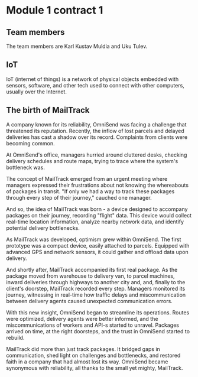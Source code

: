 # Module 1 contract 1

## Team members
The team members are Karl Kustav Muldia and Uku Tulev.

## IoT 
IoT (internet of things) is a network of physical objects embedded with sensors, software, and other tech used to connect with other computers, usually over the Internet.

## The birth of MailTrack
A company known for its reliability, OmniSend was facing a challenge that threatened its reputation. Recently, the inflow of lost parcels and delayed deliveries has cast a shadow over its record. Complaints from clients were becoming common.

At OmniSend's office, managers hurried around cluttered desks, checking delivery schedules and route maps, trying to trace where the system's bottleneck was. 

The concept of MailTrack emerged from an urgent meeting where managers expressed their frustrations about not knowing the whereabouts of packages in transit. "If only we had a way to track these packages through every step of their journey," cauched one manager.

And so, the idea of MailTrack was born - a device designed to accompany packages on their journey, recording "flight" data. This device would collect real-time location information, analyze nearby network data, and identify potential delivery bottlenecks.

As MailTrack was developed, optimism grew within OmniSend. The first prototype was a compact device, easily attached to parcels. Equipped with advanced GPS and network sensors, it could gather and offload data upon delivery.

And shortly after, MailTrack accompanied its first real package. As the package moved from warehouse to delivery van, to parcel machines, inward deliveries through highways to another city and, and, finally to the client's doorstep, MailTrack recorded every step. Managers monitored its journey, witnessing in real-time how traffic delays and miscommunication between delivery agents caused unexpected communication errors.

With this new insight, OmniSend began to streamline its operations. Routes were optimized, delivery agents were better informed, and the miscommunications of workers and API-s started to unravel. Packages arrived on time, at the right doorsteps, and the trust in OmniSend started to rebuild.

MailTrack did more than just track packages. It bridged gaps in communication, shed light on challenges and bottlenecks, and restored faith in a company that had almost lost its way.  OmniSend became synonymous with reliability, all thanks to the small yet mighty, MailTrack.
